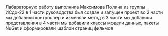 Лабараторную работу выполнила Максимова Полина из группы ИСдо-22
в 1 части руководства был создан и запущен проект 
во 2 части мы добавили контроллер и изменяли метод
в 3 части мы добавили представления
в 4 части мы добавили классы модели данных, пакеты NuGet и сформировали шаблон страниц фильмов
